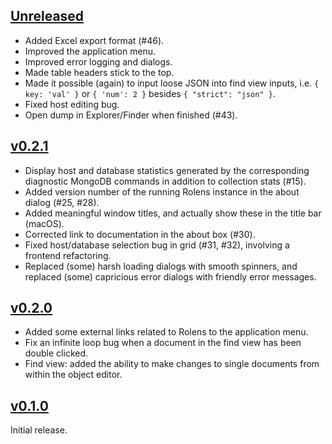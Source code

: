 ## [Unreleased]

* Added Excel export format (#46).
* Improved the application menu.
* Improved error logging and dialogs.
* Made table headers stick to the top.
* Made it possible (again) to input loose JSON into find view inputs, i.e. `{ key: 'val' }` or `{ 'num': 2 }` besides `{ "strict": "json" }`.
* Fixed host editing bug.
* Open dump in Explorer/Finder when finished (#43).

## [v0.2.1]

* Display host and database statistics generated by the corresponding diagnostic MongoDB commands in addition to collection stats (#15).
* Added version number of the running Rolens instance in the about dialog (#25, #28).
* Added meaningful window titles, and actually show these in the title bar (macOS).
* Corrected link to documentation in the about box (#30).
* Fixed host/database selection bug in grid (#31, #32), involving a frontend refactoring.
* Replaced (some) harsh loading dialogs with smooth spinners, and replaced (some) capricious error dialogs with friendly error messages.

## [v0.2.0]

* Added some external links related to Rolens to the application menu.
* Fix an infinite loop bug when a document in the find view has been double clicked.
* Find view: added the ability to make changes to single documents from within the object editor.

## [v0.1.0]

Initial release.

[Unreleased]: https://github.com/garraflavatra/rolens/tree/main
[v0.1.0]: https://github.com/garraflavatra/rolens/releases/tag/v0.1.0
[v0.2.0]: https://github.com/garraflavatra/rolens/releases/tag/v0.2.0
[v0.2.1]: https://github.com/garraflavatra/rolens/releases/tag/v0.2.1
